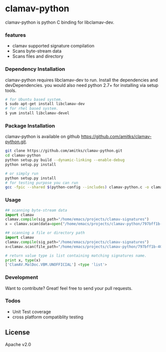# clamav-python

clamav-python is python C binding for libclamav-dev.

### features

  - clamav supported signature compilation
  - Scans byte-stream data
  - Scans files and directory

### Dependency Installation

clamav-python requires libclamav-dev to run. Install the dependencies and devDependencies.
you would also need python 2.7+ for installing via setup tools.

```sh
# for Ubuntu based system.
$ sudo apt-get install libclamav-dev
# for rhel based system.
$ yum install libclamav-devel
```

### Package Installation

clamav-python is available on github https://github.com/amitks/clamav-python.git. 

```sh
git clone https://github.com/amitks/clamav-python.git 
cd clamav-python
python setup.py build --dynamic-linking --enable-debug
python setup.py install

# or simply run
python setup.py install 
# for testing purpose you can run
gcc -fpic --shared $(python-config --includes) clamav-python.c -o clamav.so -DDEBUG -lclamav

```

### Usage

```python
## scanning byte-stream data
import clamav
clamav.compile(sig_path="/home/emacs/projects/clamav-signatures")
x = clamav.scan(data=open("/home/emacs/projects/clamav-python/797bff1b-40a6-56e5-80f4-37deeec19352").read())

## scanning a file or directory path
import clamav
clamav.compile(sig_path="/home/emacs/projects/clamav-signatures")
x=clamav.scan(file_path="/home/emacs/projects/clamav-python/797bff1b-40a6-56e5-80f4-37deeec19352");

# return value type is list containing matching signatures name.
print x, type(x)
['ClamAV.MalDoc.VBM.UNOFFICIAL'] <type 'list'>
```

### Development
Want to contribute? Great! feel free to send your pull requests.

### Todos
 - Unit Test coverage
 - cross platform compatiblity testing
 

License
----
Apache v2.0
